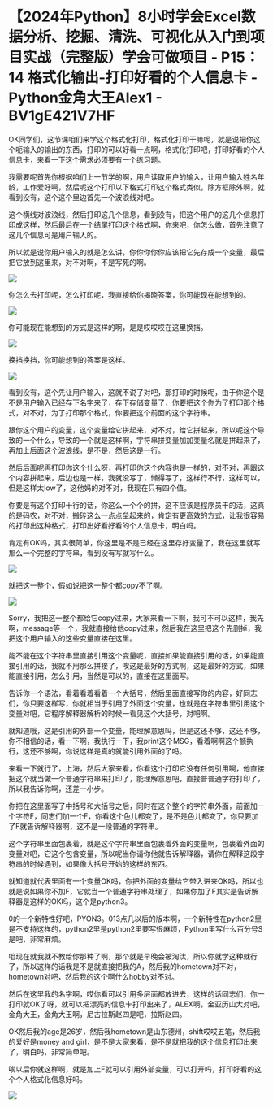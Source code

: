 # 【2024年Python】8小时学会Excel数据分析、挖掘、清洗、可视化从入门到项目实战（完整版）学会可做项目 - P15：14 格式化输出-打印好看的个人信息卡 - Python金角大王Alex1 - BV1gE421V7HF

OK同学们，这节课咱们来学这个格式化打印，格式化打印干嘛呢，就是说把你这个呃输入的输出的东西，打印的可以好看一点啊，格式化打印吧，打印好看的个人信息卡，来看一下这个需求必须要有一个练习题。

我需要呢首先你根据咱们上一节学的啊，用户读取用户的输入，让用户输入姓名年龄，工作爱好啊，然后呢这个打印以下格式打印这个格式类似，除方框除外啊，就看到没有，这个这个里边首先一个波浪线对吧。

这个横线对波浪线，然后打印这几个信息，看到没有，把这个用户的这几个信息打印成这样，然后最后在一个结尾打印这个格式啊，你来吧，你怎么做，首先注意了这几个信息可是用户输入的。

所以就是说你用户输入的就是怎么讲，你你你你你应该把它先存成一个变量，最后把它放到这里来，对不对啊，不是写死的啊。



![](img/3485316950c3aac1bee12c0437bcda9a_1.png)

你怎么去打印呢，怎么打印呢，我直接给你揭晓答案，你可能现在能想到的。

![](img/3485316950c3aac1bee12c0437bcda9a_3.png)

你可能现在能想到的方式是这样的啊，是是哎哎哎在这里换挡。

![](img/3485316950c3aac1bee12c0437bcda9a_5.png)

换挡换挡，你可能想到的答案是这样。

![](img/3485316950c3aac1bee12c0437bcda9a_7.png)

看到没有，这个先让用户输入，这就不说了对吧，那打印的时候呢，由于你这个是不是用户输入已经存下名字来了，存下存储变量了，你要把这个你为了打印那个格式，对不对，为了打印那个格式，你要把这个前面的这个字符串。

跟你这个用户的变量，这个变量给它拼起来，对不对，给它拼起来，所以呢这个导致的一个什么，导致的一个就是这样啊，字符串拼变量加加变量名就是拼起来了，再加上后面这个波浪线，是不是，然后这是一行。

然后后面呢再打印你这个什么呀，再打印你这个内容也是一样的，对不对，再跟这个内容拼起来，后边也是一样，我就没写了，懒得写了，这样行不行，这样可以，但是这样太low了，这他妈的对不对，我现在只有四个值。

你要是有这个打印十行的话，你这么一个个的拼，这不应该是程序员干的活，这真的是码农，对不对，搬砖这么一点点垒起来的，肯定有更高效的方式，让我很容易的打印出这种格式，打印出好看好看的个人信息卡，明白吗。

肯定有OK吗，其实很简单，你这里是不是已经在这里存好变量了，我在这里就写那么一个完整的字符串，看到没有写就写什么。



![](img/3485316950c3aac1bee12c0437bcda9a_9.png)

就把这一整个，假如说把这一整个都copy不了啊。

![](img/3485316950c3aac1bee12c0437bcda9a_11.png)

Sorry，我把这一整个都给它copy过来，大家来看一下啊，我可不可以这样，我先啊，message等一个，我就直接给他copy过来，然后我在这里把这个先删掉，我把这个用户输入的这些变量直接在这里。

能不能在这个字符串里直接引用这个变量呢，直接如果能直接引用的话，如果能直接引用的话，我就不用那么拼接了，唉这是最好的方式啊，这是最好的方式，如果能直接引用，怎么引用，当然是可以的，直接在这里面写。

告诉你一个语法，看着看着看着一个大括号，然后里面直接写你的内容，好同志们，你只要这样写，你就相当于引用了外面这个变量，也就是在字符串里引用这个变量对吧，它程序解释器解析的时候一看见这个大括号，对吧啊。

就知道哦，这是引用的外部一个变量，能理解意思吗，但是这还不够，这还不够，你不相信的话，看一下啊，我执行一下，我print这个MSG，看着啊啊这个额执行，这还不够啊，你说这样是真的就能引用外面的了吗。

来看一下就行了，上海，然后大家来看，你看这个打印它没有任何引用啊，他直接把这个就当做一个普通字符串来打印了，能理解意思吧，直接普普通字符打印了，所以我告诉你啊，还差一小步。

你把在这里面写了中括号和大括号之后，同时在这个整个的字符串外面，前面加一个字符F，同志们加一个F，你看这个色儿都变了，是不是色儿都变了，你只要加了F就告诉解释器啊，这不是一段普通的字符串。

这个字符串里面包裹着，就是这个字符串里面包裹着外面的变量啊，包裹着外面的变量对吧，它这个包含变量，所以呢当你请你他就告诉解释器，请你在解释这段字符串的时候遇到，如果像大括号开始的这样的东西。

就知道就代表里面有一个变量OK吗，你把外面的变量给它带入进来OK吗，所以也就是说如果你不加F，它就当一个普通字符串处理了，如果你加了F其实是告诉解释器是这样的OK吗，这个是python3。

0的一个新特性好吧，PYON3。013点几以后的版本啊，一个新特性在python2里是不支持这样的，python2里是python2里要写很麻烦，Python里写什么百分号S是吧，非常麻烦。

咱现在就我就不教给你那种了啊，那个就是早晚会被淘汰，所以你就学这种就行了，所以这样的话我是不是就直接把我的A，然后我的hometown对不对，hometown对吧，然后我的这个啊什么hobby对不对。

然后在这里我的名字啊，哎你看可以引用多层面都放进去，这样的话同志们，你一打印就OK了呀，就可以把漂亮的信息卡打印出来了，ALEX啊，金亚历山大对吧，金角大王，金角大王啊，尼古拉斯赵四是吧，拉斯赵四。

OK然后我的age是26岁，然后我hometown是山东德州，shift哎哎五笔，然后我的爱好是money and girl，是不是大家来看，是不是就把我的这个信息打印出来了，明白吗，非常简单吧。

唉以后你就这样啊，就是加上F就可以引用外部变量，可以打开吗，打印好看的这个个人格式化信息好吗。

![](img/3485316950c3aac1bee12c0437bcda9a_13.png)